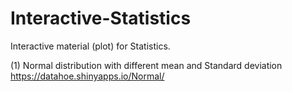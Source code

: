 # Interactive-Statistics

Interactive material (plot) for Statistics.

(1) Normal distribution with different mean and Standard deviation
    https://datahoe.shinyapps.io/Normal/


